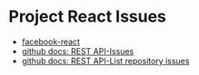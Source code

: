 # Project React Issues

- [facebook-react](https://github.com/facebook/react/issues)
- [github docs: REST API-Issues](https://docs.github.com/en/rest/issues/issues?apiVersion=2022-11-28#about-issues)
- [github docs: REST API-List repository issues](https://docs.github.com/en/rest/issues/issues?apiVersion=2022-11-28#list-repository-issues)
